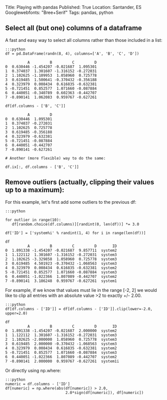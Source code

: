 Title: Playing with pandas
Published: True
Location: Santander, ES
Googlewebfonts: "Bree+Serif"
Tags: pandas, python

## Select all (but one) columns of a dataframe

A fast and easy way to select all columns rather than those included in a list:

    :::python
    df = pd.DataFrame(randn(8, 4), columns=['A', 'B', 'C', 'D'])
    
              A         B         C         D
    0  0.630446 -1.454207 -0.021687  1.095301
    1  0.374037  1.301607 -1.316152 -0.272031
    2  1.102625 -1.109953  1.058960  0.725778
    3  0.619485  1.500641 -0.370432 -0.356188
    4  0.323979  0.008434  0.616835 -0.632381
    5 -0.721451  0.852577  1.071660 -0.087884
    6  0.440051 -0.340789  0.602363 -0.442707
    7 -0.890141  1.062083  0.959767 -0.627261

    df[df.columns - ['B', 'C']]

              A         D
    0  0.630446  1.095301
    1  0.374037 -0.272031
    2  1.102625  0.725778
    3  0.619485 -0.356188
    4  0.323979 -0.632381
    5 -0.721451 -0.087884
    6  0.440051 -0.442707
    7 -0.890141 -0.627261
    
    # Another (more flexible) way to do the same:
    
    df.ix[:, df.columns - ['B', 'C']]


## Remove outliers (actually, clipping their values up to a maximum):

For this example, let's first add some outliers to the previous df:

    :::python

    for outlier in range(10):
       df[random.choice(df.columns)][randint(0, len(df))] *= 3.0

    df['ID'] = ['system%i' % randint(1, 4) for i in range(len(df))]
    
    df
              A         B         C         D       ID
    0  1.891338 -1.454207 -0.021687  9.857711  system2
    1  1.122112  1.301607 -1.316152 -0.272031  system3
    2  1.102625 -3.329858  1.058960  0.725778  system3
    3  0.619485  4.501923 -0.370432 -1.068563  system3
    4  0.323979  0.008434  0.616835 -0.632381  system2
    5 -0.721451  0.852577  1.071660 -0.087884  system3
    6  0.440051 -1.022366  1.807089 -0.442707  system2
    7 -0.890141  3.186248  0.959767 -0.627261  system1

For example, if we know that values must lie in the range [-2, 2] we would like
to clip all entries with an absolute value >2 to exactly +/- 2.00.

    :::python
    df[df.columns - ['ID']] = df[df.columns - ['ID']].clip(lower=-2.0, upper=2.0)

    df
              A         B         C         D       ID
    0  1.891338 -1.454207 -0.021687  2.000000  system2
    1  1.122112  1.301607 -1.316152 -0.272031  system3
    2  1.102625 -2.000000  1.058960  0.725778  system3
    3  0.619485  2.000000 -0.370432 -1.068563  system3
    4  0.323979  0.008434  0.616835 -0.632381  system2
    5 -0.721451  0.852577  1.071660 -0.087884  system3
    6  0.440051 -1.022366  1.807089 -0.442707  system2
    7 -0.890141  2.000000  0.959767 -0.627261  system1i

Or directly using np.where:

    :::python
    numeric = df.columns - ['ID']
    df[numeric] = np.where(abs(df[numeric]) > 2.0,
                               2.0*sign(df[numeric]), df[numeric])
  